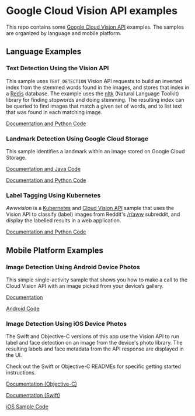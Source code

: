 
# Google Cloud Vision API examples

This repo contains some [Google Cloud Vision
API](https://cloud.google.com/vision/) examples. The samples are organized by
language and mobile platform.

## Language Examples

### Text Detection Using the Vision API

This sample uses `TEXT_DETECTION` Vision API requests to build an inverted
index from the stemmed words found in the images, and stores that index in a
[Redis](redis.io) database. The example uses the
[nltk](http://www.nltk.org/index.html) (Natural Language Toolkit) library for
finding stopwords and doing stemming. The resulting index can be queried to find
images that match a given set of words, and to list text that was found in each
matching image.

[Documentation and Python Code](https://github.com/GoogleCloudPlatform/cloud-vision/tree/master/python/text)

### Landmark Detection Using Google Cloud Storage

This sample identifies a landmark within an image stored on
Google Cloud Storage.

[Documentation and Java Code](https://github.com/GoogleCloudPlatform/cloud-vision/tree/master/java/landmark_detection/)

[Documentation and Python Code](https://github.com/GoogleCloudPlatform/cloud-vision/tree/master/python/landmark_detection/)

### Label Tagging Using Kubernetes

*Awwvision* is a [Kubernetes](https://github.com/kubernetes/kubernetes/) and
[Cloud Vision API](https://cloud.google.com/vision/) sample that uses the
Vision API to classify (label) images from Reddit's
[/r/aww](https://reddit.com/r/aww) subreddit, and display the labelled results
in a web application.

[Documentation and Python Code](https://github.com/GoogleCloudPlatform/cloud-vision/tree/master/python/awwvision)

## Mobile Platform Examples

### Image Detection Using Android Device Photos

This simple single-activity sample that shows you how to make a call to the
Cloud Vision API with an image picked from your device’s gallery.

[Documentation](https://github.com/GoogleCloudPlatform/cloud-vision/blob/master/android/README.md)

[Android Code](https://github.com/GoogleCloudPlatform/cloud-vision/tree/master/android/CloudVision)

### Image Detection Using iOS Device Photos

The Swift and Objective-C versions of this app use the Vision API to run label
and face detection on an image from the device's photo library. The resulting
labels and face metadata from the API response are displayed in the UI.

Check out the Swift or Objective-C READMEs for specific getting started
instructions.

[Documentation (Objective-C)](https://github.com/GoogleCloudPlatform/cloud-vision/blob/master/ios/Objective-C/README.md)

[Documentation (Swift)](https://github.com/GoogleCloudPlatform/cloud-vision/blob/master/ios/Swift/README.md)

[iOS Sample Code](https://github.com/GoogleCloudPlatform/cloud-vision/tree/master/ios/)
